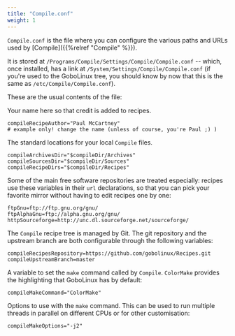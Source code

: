 ```yaml
---
title: "Compile.conf"
weight: 1
---
```


`Compile.conf` is the file where you can configure the various paths and URLs used
by [Compile]({{%relref "Compile" %}}).

It is stored at `/Programs/Compile/Settings/Compile/Compile.conf` -- which, once
installed, has a link at `/System/Settings/Compile/Compile.conf` (if you're used
to the GoboLinux tree, you should know by now that this is the same as
`/etc/Compile/Compile.conf`).

These are the usual contents of the file:

Your name here so that credit is added to recipes.

```shell
compileRecipeAuthor="Paul McCartney"
# example only! change the name (unless of course, you're Paul ;) )
```

The standard locations for your local `Compile` files.

```shell
compileArchivesDir="$compileDir/Archives"
compileSourcesDir="$compileDir/Sources"
compileRecipeDirs="$compileDir/Recipes"
```

Some of the main free software repositories are treated especially: recipes use
these variables in their `url` declarations, so that you can pick your favorite
mirror without having to edit recipes one by one:

```shell
ftpGnu=ftp://ftp.gnu.org/gnu/
ftpAlphaGnu=ftp://alpha.gnu.org/gnu/
httpSourceforge=http://unc.dl.sourceforge.net/sourceforge/
```

The `Compile` recipe tree is managed by Git. The git repository and the upstream
branch are both configurable through the following variables:

```shell
compileRecipesRepository=https://github.com/gobolinux/Recipes.git
compileUpstreamBranch=master
```

A variable to set the `make` command called by `Compile`. `ColorMake` provides the
highlighting that GoboLinux has by default:

```shell
compileMakeCommand="ColorMake"
```

Options to use with the `make` command. This can be used to run multiple threads
in parallel on different CPUs or for other customisation:

```shell
compileMakeOptions="-j2"
```
